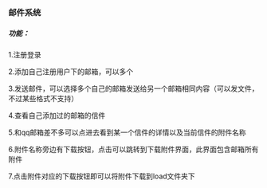 ### 邮件系统 

##### 功能： 

1.注册登录 

2.添加自己注册用户下的邮箱，可以多个 

3.发送邮件，可以选择多个自己的邮箱发送给另一个邮箱相同内容（可以发文件，不过某些格式不支持） 

4.查看自己添加过的邮箱的信件 

5.和qq邮箱差不多可以点进去看到某一个信件的详情以及当前信件的附件名称 

6.附件名称旁边有下载按钮，点击可以跳转到下载附件界面，此界面包含邮箱所有附件 

7.点击附件对应的下载按钮即可以将附件下载到load文件夹下